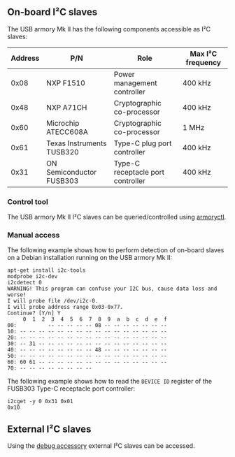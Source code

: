 ## On-board I²C slaves

The USB armory Mk II has the following components accessible as I²C slaves:

| Address | P/N                       | Role                              | Max I²C frequency |
|---------|---------------------------|-----------------------------------|-------------------|
| 0x08    | NXP F1510                 | Power management controller       |           400 kHz |
| 0x48    | NXP A71CH                 | Cryptographic co-processor        |           400 kHz |
| 0x60    | Microchip ATECC608A       | Cryptographic co-processor        |             1 MHz |
| 0x61    | Texas Instruments TUSB320 | Type-C plug port controller       |           400 kHz |
| 0x31    | ON Semiconductor FUSB303  | Type-C receptacle port controller |           400 kHz |

### Control tool

The USB armory Mk II I²C slaves can be queried/controlled using [armoryctl](https://github.com/inversepath/armoryctl).

### Manual access

The following example shows how to perform detection of on-board slaves on a
Debian installation running on the USB armory Mk II:

```
apt-get install i2c-tools
modprobe i2c-dev
i2cdetect 0
WARNING! This program can confuse your I2C bus, cause data loss and worse!
I will probe file /dev/i2c-0.
I will probe address range 0x03-0x77.
Continue? [Y/n] Y
     0  1  2  3  4  5  6  7  8  9  a  b  c  d  e  f
00:          -- -- -- -- -- 08 -- -- -- -- -- -- --
10: -- -- -- -- -- -- -- -- -- -- -- -- -- -- -- --
20: -- -- -- -- -- -- -- -- -- -- -- -- -- -- -- --
30: -- 31 -- -- -- -- -- -- -- -- -- -- -- -- -- --
40: -- -- -- -- -- -- -- -- 48 -- -- -- -- -- -- --
50: -- -- -- -- -- -- -- -- -- -- -- -- -- -- -- --
60: 60 61 -- -- -- -- -- -- -- -- -- -- -- -- -- --
70: -- -- -- -- -- -- -- --
```

The following example shows how to read the `DEVICE ID` register of the FUSB303
Type-C receptacle port controller:

```
i2cget -y 0 0x31 0x01
0x10
```

## External I²C slaves

Using the [debug accessory](https://github.com/inversepath/usbarmory/tree/master/hardware/mark-two-debug-accessory)
external I²C slaves can be accessed.
